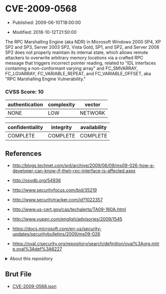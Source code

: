 # CVE-2009-0568

- Published: 2009-06-10T18:00:00

- Modified: 2018-10-12T21:50:00

The RPC Marshalling Engine (aka NDR) in Microsoft Windows 2000 SP4, XP SP2 and SP3, Server 2003 SP2, Vista Gold, SP1, and SP2, and Server 2008 SP2 does not properly maintain its internal state, which allows remote attackers to overwrite arbitrary memory locations via a crafted RPC message that triggers incorrect pointer reading, related to "IDL interfaces containing a non-conformant varying array" and FC_SMVARRAY, FC_LGVARRAY, FC_VARIABLE_REPEAT, and FC_VARIABLE_OFFSET, aka "RPC Marshalling Engine Vulnerability."

### CVSS Score: **10**

| authentication | complexity | vector |
| --- | --- | --- |
| NONE | LOW | NETWORK |

| confidentiality | integrity | availability |
| --- | --- | --- |
| COMPLETE | COMPLETE | COMPLETE |

## References

* http://blogs.technet.com/srd/archive/2009/06/09/ms09-026-how-a-developer-can-know-if-their-rpc-interface-is-affected.aspx

* http://osvdb.org/54936

* http://www.securityfocus.com/bid/35219

* http://www.securitytracker.com/id?1022357

* http://www.us-cert.gov/cas/techalerts/TA09-160A.html

* http://www.vupen.com/english/advisories/2009/1545

* https://docs.microsoft.com/en-us/security-updates/securitybulletins/2009/ms09-026

* https://oval.cisecurity.org/repository/search/definition/oval%3Aorg.mitre.oval%3Adef%3A6227

<details>
<summary>About this repository</summary> 

  This repository is part of the project [Live Hack CVE](https://github.com/Live-Hack-CVE). Main website can be found [www.live-hack.org](https://www.live-hack.org) 
  
  Made by [Sn0wAlice](https://github.com/Sn0wAlice) for the people that care about security and need to have a feed of the latest CVEs. Hope you enjoy it, don't forget to star the repo and follow me on [Twitter](https://twitter.com/Sn0wAlice) and [Github](https://github.com/Sn0wAlice). And that is my [personnal website](https://www.alice-snow.me/)

  - [Home Page](https://github.com/Live-Hack-CVE)
  - [Framework](https://github.com/Live-Hack-CVE/cve-framework)
  - [CVE database](https://github.com/Live-Hack-CVE/full_database)
  - [Changelog](https://github.com/Live-Hack-CVE/Changelog)
</details>

## Brut File

* [CVE-2009-0568.json](https://raw.githubusercontent.com/Live-Hack-CVE/full_database/main/cves/2009/CVE-2009-0568.json)

